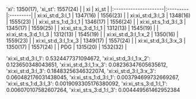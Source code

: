 'xi': 1350(17), 'xi_st': 1557(24)
|                      | xi       | xi_st    |
|:---------------------|:---------|:---------|
| xi:xi_st:d_3:l_1     | 1347(16) | 1556(23) |
| xi:xi_st:d_3:l_3     | 1348(16) | 1555(23) |
| xi:xi_st:s_1:d_3:l_1 | 1346(17) | 1556(24) |
| xi:xi_st:s_1:d_3:l_3 | 1345(17) | 1559(25) |
| xi:xi_st:s_3:d_1:l_1 | 1312(13) | 1545(19) |
| xi:xi_st:s_3:d_1:l_3 | 1312(13) | 1545(19) |
| xi:xi_st:d_3:l_1:x_2 | 1350(16) | 1559(23) |
| xi:xi_st:d_3:l_1:x_3 | 1349(17) | 1557(24) |
| xi:xi_st:d_3:l_3:x_3 | 1350(17) | 1557(24) |
| PDG                  | 1315(20) | 1532(32) |

'xi:xi_st:d_3:l_1':      0.5324477371094672,
 'xi:xi_st:d_3:l_1:x_2': 0.123650348043651,
 'xi:xi_st:d_3:l_1:x_3': 0.08236347605635612,
 'xi:xi_st:d_3:l_3':     0.18483256346322074,
 'xi:xi_st:d_3:l_3:x_3': 0.060482176031438045,
 'xi:xi_st:s_1:d_3:l_1': 0.003794699732669267,
 'xi:xi_st:s_1:d_3:l_3': 0.0019093305176380092,
 'xi:xi_st:s_3:d_1:l_1': 0.006070107582607264,
 'xi:xi_st:s_3:d_1:l_3': 0.004449561462952384